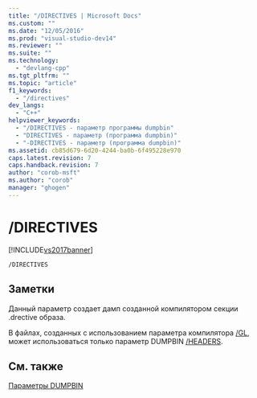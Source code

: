 ```yaml
---
title: "/DIRECTIVES | Microsoft Docs"
ms.custom: ""
ms.date: "12/05/2016"
ms.prod: "visual-studio-dev14"
ms.reviewer: ""
ms.suite: ""
ms.technology: 
  - "devlang-cpp"
ms.tgt_pltfrm: ""
ms.topic: "article"
f1_keywords: 
  - "/directives"
dev_langs: 
  - "C++"
helpviewer_keywords: 
  - "/DIRECTIVES - параметр программы dumpbin"
  - "DIRECTIVES - параметр (программа dumpbin)"
  - "-DIRECTIVES - параметр (программа dumpbin)"
ms.assetid: cb85d679-6d20-4244-ba0b-6f495228e970
caps.latest.revision: 7
caps.handback.revision: 7
author: "corob-msft"
ms.author: "corob"
manager: "ghogen"
---
```

# /DIRECTIVES
[!INCLUDE[vs2017banner](../../assembler/inline/includes/vs2017banner.md)]

```  
/DIRECTIVES  
```  
  
## Заметки  
 Данный параметр создает дамп созданной компилятором секции .drective образа.  
  
 В файлах, созданных с использованием параметра компилятора [\/GL](../../build/reference/gl-whole-program-optimization.md), может использоваться только параметр DUMPBIN [\/HEADERS](../../build/reference/headers.md).  
  
## См. также  
 [Параметры DUMPBIN](../../build/reference/dumpbin-options.md)